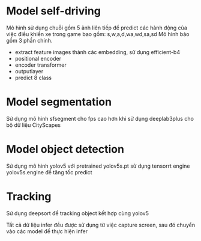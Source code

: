 # Model self-driving
Mô hình sử dụng chuỗi gồm 5 ảnh liên tiếp để predict các hành động của việc điều khiển xe trong game bao gồm: s,w,a,d,wa,wd,sa,sd
Mô hình bảo gồm 3 phần chính.
- extract feature images thành các embedding, sử dụng efficient-b4
- positional encoder
- encoder transformer
- outputlayer
- predict 8 class 
# Model segmentation
Sử dụng mô hình sfsegment cho fps cao hơn khi sử dụng deeplab3plus cho bộ dữ liệu CityScapes
# Model object detection
Sử dụng mô hình yolov5 với pretrained yolov5s.pt sử dụng tensorrt engine yolov5s.engine để tăng tốc predict 
# Tracking
Sử dụng deepsort để tracking object kết hợp cùng yolov5

Tất cả dữ liệu infer đều được sử dụng từ việc capture screen, sau đó chuyển vào các model để thực hiện infer
